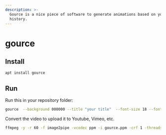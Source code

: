 ```yaml
---
description: >-
  Gource is a nice piece of software to generate animations based on your Git
  history.
---
```


# gource

## Install

```bash
apt install gource
```

## Run

Run this in your repository folder:

```bash
gource  --background 000000 --title "your title"  --font-size 18 --font-colour FFFF00  --hide bloom,filenames --key --file-idle-time 15  --camera-mode track  --disable-progress --user-friction
```

Convert the video to upload it to Youtube, Vimeo, etc.

```bash
ffmpeg -y -r 60 -f image2pipe -vcodec ppm -i gource.ppm -crf 1 -threads 0 -bf 0 gource.mp4
```

